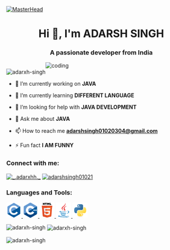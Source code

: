 [![MasterHead](https://user-images.githubusercontent.com/74038190/243078834-72903324-cf57-4e90-80a6-ed3c9734e0ed.gif)](https://Adarsh-singh.io)
<h1 align="center">Hi 👋, I'm ADARSH SINGH</h1>
<h3 align="center">A passionate developer from India</h3>
<img align="right" alt="coding" width="400" src="https://cdn.dribbble.com/users/1162077/screenshots/3848914/programmer.gif">


<p align="left"> <img src="https://komarev.com/ghpvc/?username=adarxh-singh&label=Profile%20views&color=0e75b6&style=flat" alt="adarxh-singh" /> </p>

- 🔭 I’m currently working on **JAVA**

- 🌱 I’m currently learning **DIFFERENT LANGUAGE**

- 🤝 I’m looking for help with **JAVA DEVELOPMENT**

- 💬 Ask me about **JAVA**

- 📫 How to reach me **adarshsingh01020304@gmail.com**

- ⚡ Fun fact **I AM FUNNY**

<h3 align="left">Connect with me:</h3>
<p align="left">
<a href="https://instagram.com/_.adarxhh._" target="blank"><img align="center" src="https://raw.githubusercontent.com/rahuldkjain/github-profile-readme-generator/master/src/images/icons/Social/instagram.svg" alt="_.adarxhh._" height="30" width="40" /></a>
<a href="https://www.hackerearth.com/adarshsingh01021" target="blank"><img align="center" src="https://raw.githubusercontent.com/rahuldkjain/github-profile-readme-generator/master/src/images/icons/Social/hackerearth.svg" alt="adarshsingh01021" height="30" width="40" /></a>
</p>

<h3 align="left">Languages and Tools:</h3>
<p align="left"> <a href="https://www.cprogramming.com/" target="_blank" rel="noreferrer"> <img src="https://raw.githubusercontent.com/devicons/devicon/master/icons/c/c-original.svg" alt="c" width="40" height="40"/> </a> <a href="https://www.w3schools.com/cpp/" target="_blank" rel="noreferrer"> <img src="https://raw.githubusercontent.com/devicons/devicon/master/icons/cplusplus/cplusplus-original.svg" alt="cplusplus" width="40" height="40"/> </a> <a href="https://www.w3.org/html/" target="_blank" rel="noreferrer"> <img src="https://raw.githubusercontent.com/devicons/devicon/master/icons/html5/html5-original-wordmark.svg" alt="html5" width="40" height="40"/> </a> <a href="https://www.java.com" target="_blank" rel="noreferrer"> <img src="https://raw.githubusercontent.com/devicons/devicon/master/icons/java/java-original.svg" alt="java" width="40" height="40"/> </a> <a href="https://www.python.org" target="_blank" rel="noreferrer"> <img src="https://raw.githubusercontent.com/devicons/devicon/master/icons/python/python-original.svg" alt="python" width="40" height="40"/> </a> </p>

<p><img align="left" src="https://github-readme-stats.vercel.app/api/top-langs?username=adarxh-singh&show_icons=true&locale=en&layout=compact" alt="adarxh-singh" /></p>

<p>&nbsp;<img align="center" src="https://github-readme-stats.vercel.app/api?username=adarxh-singh&show_icons=true&locale=en" alt="adarxh-singh" /></p>

<p><img align="center" src="https://github-readme-streak-stats.herokuapp.com/?user=adarxh-singh&" alt="adarxh-singh" /></p>
